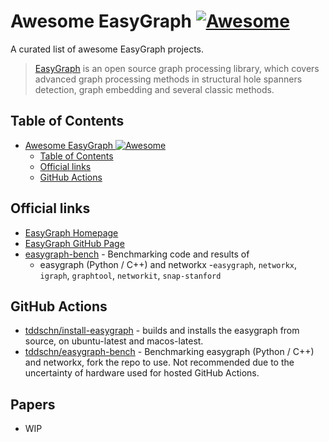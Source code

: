# Awesome EasyGraph [![Awesome](https://cdn.rawgit.com/sindresorhus/awesome/d7305f38d29fed78fa85652e3a63e154dd8e8829/media/badge.svg)](https://github.com/sindresorhus/awesome)


A curated list of awesome EasyGraph projects.

> [EasyGraph](eg) is an open source graph processing library, which covers advanced graph processing methods in structural hole spanners detection, graph embedding and several classic methods.

## Table of Contents

- [Awesome EasyGraph ![Awesome](https://github.com/sindresorhus/awesome)](#awesome-easygraph-)
  - [Table of Contents](#table-of-contents)
  - [Official links](#official-links)
  - [GitHub Actions](#github-actions)
## Official links

- [EasyGraph Homepage](eg)
- [EasyGraph GitHub Page](eg-github)
- [easygraph-bench](eg-bench) - Benchmarking code and results of 
  - easygraph (Python / C++) and networkx
  -`easygraph`, `networkx`, `igraph`, `graphtool`, `networkit`, `snap-stanford` 
  
## GitHub Actions
- [tddschn/install-easygraph](https://github.com/marketplace/actions/install-easygraph) - builds and installs the easygraph from source, on ubuntu-latest and macos-latest.
- [tddschn/easygraph-bench](eg-bench-actions) - Benchmarking easygraph (Python / C++) and networkx, fork the repo to use. Not recommended due to the uncertainty of hardware used for hosted GitHub Actions.

## Papers
- WIP

[eg]: https://easy-graph.github.io/
[eg-github]: https://github.com/easy-graph/Easy-Graph
[eg-bench]: https://github.com/tddschn/easygraph-bench
[eg-bench-actions]: https://github.com/tddschn/easygraph-bench-actions

